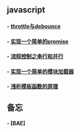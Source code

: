 ## javascript
#### - [throttle与debounce](https://github.com/zyl1314/blog/blob/master/public/blog/throttle%E4%B8%8Edebounce.md)
#### - [实现一个简单的promise](https://github.com/zyl1314/blog/blob/master/public/blog/%E5%AE%9E%E7%8E%B0%E4%B8%80%E4%B8%AA%E7%AE%80%E7%89%88%E7%9A%84promise.md)
#### - [流程控制之串行和并行](https://github.com/zyl1314/blog/blob/master/public/blog/%E6%B5%81%E7%A8%8B%E6%8E%A7%E5%88%B6%E4%B9%8B%E4%B8%B2%E8%A1%8C%E5%92%8C%E5%B9%B6%E8%A1%8C.md)
#### - [实现一个简单的模块加载器](https://github.com/zyl1314/blog/blob/master/public/blog/%E5%AE%9E%E7%8E%B0%E4%B8%80%E4%B8%AA%E7%AE%80%E5%8D%95%E7%9A%84%E6%A8%A1%E5%9D%97%E5%8A%A0%E8%BD%BD%E5%99%A8.md)
#### - [浅析模板函数的原理](https://github.com/zyl1314/blog/blob/master/public/blog/%E6%B5%85%E6%9E%90%E5%AD%97%E7%AC%A6%E4%B8%B2%E6%A8%A1%E6%9D%BF%E5%87%BD%E6%95%B0%E7%9A%84%E5%8E%9F%E7%90%86.md)
## 备忘
#### - [BAE]